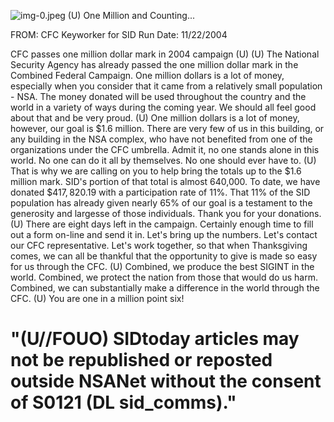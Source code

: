 ![img-0.jpeg](img-0.jpeg)
(U) One Million and Counting...

FROM:
CFC Keyworker for SID
Run Date: 11/22/2004

CFC passes one million dollar mark in 2004 campaign (U)
(U) The National Security Agency has already passed the one million dollar mark in the Combined Federal Campaign. One million dollars is a lot of money, especially when you consider that it came from a relatively small population - NSA. The money donated will be used throughout the country and the world in a variety of ways during the coming year. We should all feel good about that and be very proud.
(U) One million dollars is a lot of money, however, our goal is $\$ 1.6$ million. There are very few of us in this building, or any building in the NSA complex, who have not benefited from one of the organizations under the CFC umbrella. Admit it, no one stands alone in this world. No one can do it all by themselves. No one should ever have to.
(U) That is why we are calling on you to help bring the totals up to the $\$ 1.6$ million mark. SID's portion of that total is almost 640,000. To date, we have donated $\$ 417,820.19$ with a participation rate of $11 \%$. That $11 \%$ of the SID population has already given nearly $65 \%$ of our goal is a testament to the generosity and largesse of those individuals. Thank you for your donations.
(U) There are eight days left in the campaign. Certainly enough time to fill out a form on-line and send it in. Let's bring up the numbers. Let's contact our CFC representative. Let's work together, so that when Thanksgiving comes, we can all be thankful that the opportunity to give is made so easy for us through the CFC.
(U) Combined, we produce the best SIGINT in the world. Combined, we protect the nation from those that would do us harm. Combined, we can substantially make a difference in the world through the CFC.
(U) You are one in a million point six!

# "(U//FOUO) SIDtoday articles may not be republished or reposted outside NSANet without the consent of S0121 (DL sid_comms)."
